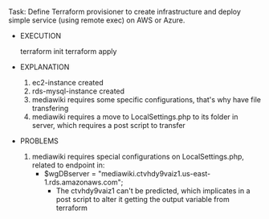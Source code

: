 Task:
Define Terraform provisioner to create infrastructure and deploy simple service (using remote exec) on AWS or Azure.

- EXECUTION

    terraform init
    terraform apply

- EXPLANATION

    1. ec2-instance created 
    2. rds-mysql-instance created
    3. mediawiki requires some specific configurations, that's why have file transfering
    4. mediawiki requires a move to LocalSettings.php to its folder in server, which requires a post script to transfer

- PROBLEMS

    1. mediawiki requires special configurations on LocalSettings.php, related to endpoint in:
        - $wgDBserver         = "mediawiki.ctvhdy9vaiz1.us-east-1.rds.amazonaws.com";
            - The ctvhdy9vaiz1 can't be predicted, which implicates in a post script to alter it getting the output variable from terraform
